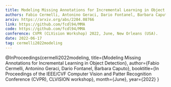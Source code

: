 ```yaml
---
title: Modeling Missing Annotations for Incremental Learning in Object Detection
authors: Fabio Cermelli, Antonino Geraci, Dario Fontanel, Barbara Caputo
arxiv: https://arxiv.org/abs/2204.08766
link: https://github.com/fcdl94/MMA
code: https://github.com/fcdl94/MMA
conference: CVPR (CLVision Workshop) 2022, June, New Orleans (USA).
date: 2022-06-17
tag: cermelli2022modeling
---
```

@InProceedings{cermelli2022modeling,
  title={Modeling Missing Annotations for Incremental Learning in Object Detection},
  author={Fabio Cermelli, Antonino Geraci, Dario Fontanel, Barbara Caputo},
  booktitle={In Proceedings of the IEEE/CVF Computer Vision and Patter Recognition Conference (CVPR), CLVISION workshop},
  month={June},
  year={2022}
}
